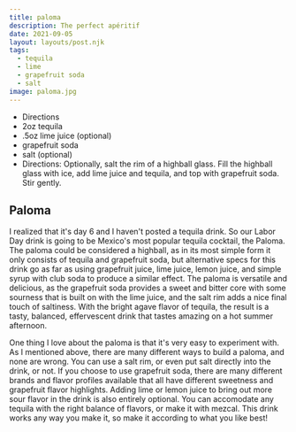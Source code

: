 ```yaml
---
title: paloma
description: The perfect apéritif
date: 2021-09-05
layout: layouts/post.njk
tags:
  - tequila
  - lime
  - grapefruit soda
  - salt
image: paloma.jpg
---
```

 - Directions
 - 2oz tequila
 - .5oz lime juice (optional)
 - grapefruit soda
 - salt (optional)
 - Directions: Optionally, salt the rim of a highball glass. Fill the highball glass with ice, add lime juice and tequila, and top with grapefruit soda. Stir gently.

## Paloma

I realized that it's day 6 and I haven't posted a tequila drink. So our Labor Day drink is going to be Mexico's most popular tequila cocktail, the Paloma. The paloma could be considered a highball, as in its most simple form it only consists of tequila and grapefruit soda, but alternative specs for this drink go as far as using grapefruit juice, lime juice, lemon juice, and simple syrup with club soda to produce a similar effect. The paloma is versatile and delicious, as the grapefruit soda provides a sweet and bitter core with some sourness that is built on with the lime juice, and the salt rim adds a nice final touch of saltiness. With the bright agave flavor of tequila, the result is a tasty, balanced, effervescent drink that tastes amazing on a hot summer afternoon.

One thing I love about the paloma is that it's very easy to experiment with. As I mentioned above, there are many different ways to build a paloma, and none are wrong. You can use a salt rim, or even put salt directly into the drink, or not. If you choose to use grapefruit soda, there are many different brands and flavor profiles available that all have different sweetness and grapefruit flavor highlights. Adding lime or lemon juice to bring out more sour flavor in the drink is also entirely optional. You can accomodate any tequila with the right balance of flavors, or make it with mezcal. This drink works any way you make it, so make it according to what you like best!
